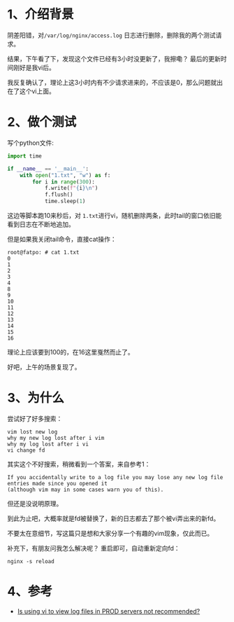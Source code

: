 # 1、介绍背景
阴差阳错，对`/var/log/nginx/access.log` 日志进行删除，删除我的两个测试请求。

结果，下午看了下，发现这个文件已经有3小时没更新了，我擦嘞？ 最后的更新时间刚好是我vi后。

我反复确认了，理论上这3小时内有不少请求进来的，不应该是0，那么问题就出在了这个vi上面。

# 2、做个测试
写个python文件:
```python
import time

if __name__ == '__main__':
    with open("1.txt", "w") as f:
        for i in range(300):
            f.write(f"{i}\n")
            f.flush()
            time.sleep(1)

```

这边等脚本跑10来秒后，对 `1.txt`进行vi，随机删除两条，此时tail的窗口依旧能看到日志在不断地追加。

但是如果我关闭tail命令，直接cat操作：
```
root@fatpo: # cat 1.txt
0
1
2
3
4
8
9
10
11
12
13
14
15
16
```
理论上应该要到100的，在16这里戛然而止了。

好吧，上午的场景复现了。

# 3、为什么
尝试好了好多搜索：
```
vim lost new log
why my new log lost after i vim
why my log lost after i vi
vi change fd
```
其实这个不好搜索，稍微看到一个答案，来自参考1：
```
If you accidentally write to a log file you may lose any new log file entries made since you opened it 
(although vim may in some cases warn you of this).
```
但还是没说明原理。

到此为止吧，大概率就是fd被替换了，新的日志都去了那个被vi弄出来的新fd。

不要太在意细节，写这篇只是想和大家分享一个有趣的vim现象，仅此而已。

补充下，有朋友问我怎么解决呢？ 重启即可，自动重新定向fd：
```
nginx -s reload
```

# 4、参考
* [Is using vi to view log files in PROD servers not recommended?](https://askubuntu.com/questions/321751/is-using-vi-to-view-log-files-in-prod-servers-not-recommended)